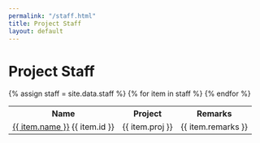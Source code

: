 ```yaml
---
permalink: "/staff.html"
title: Project Staff
layout: default
---
```

# Project Staff

<table>
<tr>
<th>Name</th>
<th>Project</th>
<th>Remarks</th>
</tr>
{% assign staff = site.data.staff %}
{% for item in staff %}
   <tr>
   <td>
   <a href="{{item.url}}.html">{{ item.name }}</a> {{ item.id }} 
   </td>
   <td>
   {{ item.proj }}
   </td>
    <td>
   {{ item.remarks }}
   </td>
   </tr>
{% endfor %}

</table>


